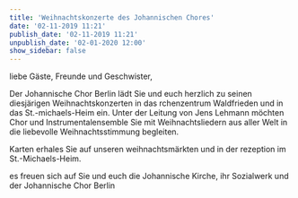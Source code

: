 ```yaml
---
title: 'Weihnachtskonzerte des Johannischen Chores'
date: '02-11-2019 11:21'
publish_date: '02-11-2019 11:21'
unpublish_date: '02-01-2020 12:00'
show_sidebar: false
---
```


liebe Gäste, Freunde und Geschwister,

Der Johannische Chor Berlin lädt Sie und euch herzlich zu seinen diesjärigen Weihnachtskonzerten in das rchenzentrum Waldfrieden und in das St.-michaels-Heim ein. Unter der Leitung von Jens Lehmann möchten Chor und Instrumentalensemble Sie mit Weihnachtsliedern aus aller Welt in die liebevolle Weihnachtsstimmung begleiten.

Karten erhales Sie auf unseren weihnachtsmärkten und in der rezeption im St.-Michaels-Heim.

es freuen sich auf Sie und euch die Johannische Kirche, ihr Sozialwerk und der Johannische Chor Berlin